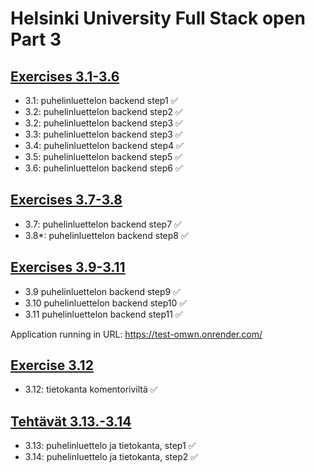 # Helsinki University Full Stack open Part 3

## [Exercises 3.1-3.6](https://fullstackopen.com/osa3/node_js_ja_express#tehtavat-3-1-3-6)

- 3.1: puhelinluettelon backend step1 ✅
- 3.2: puhelinluettelon backend step2 ✅
- 3.2: puhelinluettelon backend step3 ✅
- 3.3: puhelinluettelon backend step3 ✅
- 3.4: puhelinluettelon backend step4 ✅
- 3.5: puhelinluettelon backend step5 ✅
- 3.6: puhelinluettelon backend step6 ✅

## [Exercises 3.7-3.8](https://fullstackopen.com/osa3/node_js_ja_express#tehtavat-3-7-3-8)

- 3.7: puhelinluettelon backend step7 ✅
- 3.8*: puhelinluettelon backend step8 ✅

## [Exercises 3.9-3.11](https://fullstackopen.com/osa3/sovellus_internetiin#tehtavat-3-9-3-11)

- 3.9 puhelinluettelon backend step9 ✅
- 3.10 puhelinluettelon backend step10 ✅
- 3.11 puhelinluettelon backend step11 ✅

Application running in URL: https://test-omwn.onrender.com/

## [Exercise 3.12](https://fullstackopen.com/osa3/tietojen_tallettaminen_mongo_db_tietokantaan#tehtava-3-12)
- 3.12: tietokanta komentoriviltä ✅

## [Tehtävät 3.13.-3.14](https://fullstackopen.com/osa3/tietojen_tallettaminen_mongo_db_tietokantaan#tehtavat-3-13-3-14)
- 3.13: puhelinluettelo ja tietokanta, step1 ✅
- 3.14: puhelinluettelo ja tietokanta, step2 ✅